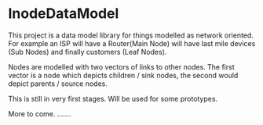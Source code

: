 # InodeDataModel

This project is a data model library for things modelled as network oriented. For example an ISP will have a Router(Main Node) will have last mile devices (Sub Nodes) and finally customers (Leaf Nodes).

Nodes are modelled with two vectors of links to other nodes. The first vector is a node which depicts children / sink nodes, the second would depict parents / source nodes. 

This is still in very first stages. Will be used for some prototypes. 

More to come. .......



